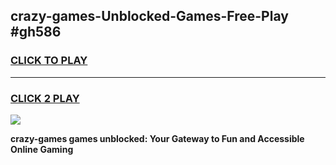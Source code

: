 
## crazy-games-Unblocked-Games-Free-Play #gh586
<h3>
<a href="https://us.freeplayer.one?title=crazy-games&ref=9M">CLICK TO PLAY</a></h3>
<hr>

<h3>
<a href="https://us.freeplayer.one?title=crazy-games&ref=9M">CLICK 2 PLAY</a>
  
</h3>

<a href="https://us.freeplayer.one?title=crazy-games&ref=9M"><img src="https://clearcache.store/games.png"></a>


**crazy-games games unblocked: Your Gateway to Fun and Accessible Online Gaming**
